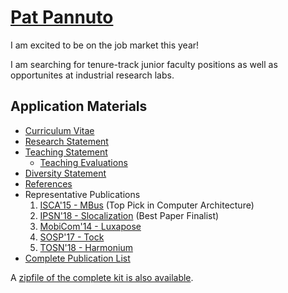 <div class="page-header">
  <h1><a href="/" style="color: inherit;">Pat Pannuto</a></h1>
</div>

<p class="lead">
I am excited to be on the job market this year!

I am searching for tenure-track junior faculty positions as well as
opportunites at industrial research labs.
</p>

## Application Materials

 * [Curriculum Vitae](/appkit18/pannuto_CV.pdf)
 * [Research Statement](/appkit18/pannuto_research.pdf)
 * [Teaching Statement](/appkit18/pannuto_teaching.pdf)
    * [Teaching Evaluations](/appkit18/pannuto_teaching_evaluations.pdf)
 * [Diversity Statement](/appkit18/pannuto_diversity.pdf)
 * [References](/appkit18/pannuto_references.pdf)
 * Representative Publications
    1. [ISCA'15 - MBus](/appkit18/1-pannuto15mbus.pdf) (Top Pick in Computer Architecture)
    2. [IPSN'18 - Slocalization](/appkit18/2-pannuto18slocalization.pdf) (Best Paper Finalist)
    3. [MobiCom'14 - Luxapose](/appkit18/3-kuo14luxapose.pdf)
    4. [SOSP'17 - Tock](/appkit18/4-levy17multiprogramming.pdf)
    5. [TOSN'18 - Harmonium](/appkit18/5-pannuto18harmonium.pdf)
 * [Complete Publication List](/appkit18/pannuto_publication_list.pdf)

A [zipfile of the complete kit is also available](/appkit18/pannuto_appkit.zip).
